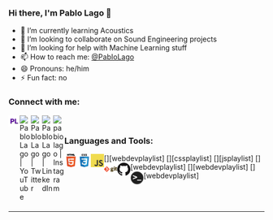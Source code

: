 ### Hi there, I'm Pablo Lago 👋

<!--
**L4g0/L4g0** is a ✨ _special_ ✨ repository because its `README.md` (this file) appears on your GitHub profile.

Here are some ideas to get you started:

- 🔭 I’m currently working on ...
- 🌱 I’m currently learning 
- 👯 I’m looking to collaborate on ...
- 🤔 I’m looking for help with ...
- 💬 Ask me about ...
- 📫 How to reach me: [@PabIoLago](https://twitter.com/PabIoLago)
- 😄 Pronouns: he/him
- ⚡ Fun fact: ...

-->

- 🌱 I’m currently learning Acoustics
- 👯 I’m looking to collaborate on Sound Engineering projects
- 🤔 I’m looking for help with Machine Learning stuff
- 📫 How to reach me: [@PabIoLago](https://twitter.com/PabIoLago)
- 😄 Pronouns: he/him
- ⚡ Fun fact: no


### Connect with me:

[<img align="left" alt="pablolago.es" width="22px" src="https://raw.githubusercontent.com/L4g0/L4g0.github.io/master/assets/images/favicon/apple-touch-icon-60x60.png" />][website]
[<img align="left" alt="PabloLago | YouTube" width="22px" src="https://cdn.jsdelivr.net/npm/simple-icons@v3/icons/youtube.svg" />][youtube]
[<img align="left" alt="PabIoLago | Twitter" width="22px" src="https://cdn.jsdelivr.net/npm/simple-icons@v3/icons/twitter.svg" />][twitter]
[<img align="left" alt="PabIoLago | LinkedIn" width="22px" src="https://cdn.jsdelivr.net/npm/simple-icons@v3/icons/linkedin.svg" />][linkedin]
[<img align="left" alt="pabiolago | Instagram" width="22px" src="https://cdn.jsdelivr.net/npm/simple-icons@v3/icons/instagram.svg" />][instagram]


<br />

### Languages and Tools:

[<img align="left" alt="HTML5" width="26px" src="https://raw.githubusercontent.com/github/explore/80688e429a7d4ef2fca1e82350fe8e3517d3494d/topics/html/html.png" />][webdevplaylist]
[<img align="left" alt="CSS3" width="26px" src="https://raw.githubusercontent.com/github/explore/80688e429a7d4ef2fca1e82350fe8e3517d3494d/topics/css/css.png" />][cssplaylist]
[<img align="left" alt="JavaScript" width="26px" src="https://raw.githubusercontent.com/github/explore/80688e429a7d4ef2fca1e82350fe8e3517d3494d/topics/javascript/javascript.png" />][jsplaylist]
[<img align="left" alt="Git" width="26px" src="https://raw.githubusercontent.com/github/explore/80688e429a7d4ef2fca1e82350fe8e3517d3494d/topics/git/git.png" />][webdevplaylist]
[<img align="left" alt="GitHub" width="26px" src="https://raw.githubusercontent.com/github/explore/78df643247d429f6cc873026c0622819ad797942/topics/github/github.png" />][webdevplaylist]
[<img align="left" alt="Terminal" width="26px" src="https://raw.githubusercontent.com/github/explore/80688e429a7d4ef2fca1e82350fe8e3517d3494d/topics/terminal/terminal.png" />][webdevplaylist]

<br />
<br />

---











[website]: https://pablolago.es
[twitter]: https://twitter.com/PabIoLago
[youtube]: https://youtube.com/c/PabloLago
[instagram]: https://instagram.com/pabiolago
[linkedin]: https://linkedin.com/in/pabiolago
